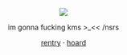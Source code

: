<div align="center">
  
![](https://komarev.com/ghpvc/?username=decipherhomicide&color=red)

</div>

<div align="center">

im gonna fucking kms >_<< /nsrs
</div>

<div align="center">

[rentry](https://rentry.co/-prettiestprincess) · [hoard](https://rentry.co/nakohoard)

</div>
